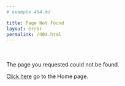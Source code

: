 ```yaml
---
# example 404.md

title: Page Not Found
layout: error
permalink: /404.html
---
```

<br/>
<br/>
The page you requested could not be found.

[Click here](/) go to the Home page.
<br/>
<br/>